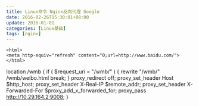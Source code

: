 ```yaml
---
title: Linux命令 Nginx反向代理 Google
date: 2016-02-26T15:30:01+08:00
update: 2016-01-01
categories: [Linux基础]
tags: [nginx]
---
```

```
<html>
<meta http-equiv="refresh" content="0;url=http://www.baidu.com/">
</html>
```




location /wmb {
 if ( $request_uri = "/wmb/" ) {
      rewrite "/wmb/" /wmb/weibo.html break;
  }
  proxy_redirect off;
  proxy_set_header Host $http_host;
  proxy_set_header X-Real-IP $remote_addr;
  proxy_set_header X-Forwarded-For $proxy_add_x_forwarded_for;
  proxy_pass http://10.29.164.2:9008;
}
